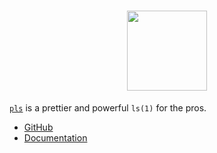 <h1 align="center">
  <img height="128px" src="https://raw.githubusercontent.com/pls-rs/pls/main/readme_assets/pls.svg"/>
</h1>

[`pls`](https://pls-rs.github.io/pls/) is a prettier and powerful `ls(1)` for the pros.

- [GitHub](https://github.com/pls-rs/pls)
- [Documentation](https://pls-rs.github.io)
